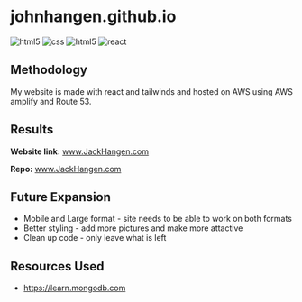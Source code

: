 # johnhangen.github.io
<p>
<img alt="html5" src="https://img.shields.io/badge/-HTML5-764ABC?style=flat-square&logo=HTML5&logoColor=white" />
  <img alt="css" src="https://img.shields.io/badge/-CSS-2088FF?style=flat-square&logo=CSS3&logoColor=white" />
  <img alt="html5" src="https://img.shields.io/badge/-Javascript-yellow?style=flat-square&logo=javascript&logoColor=white" />
  <img alt="react" src="https://img.shields.io/badge/-React-blue?style=flat-square&logo=react&logoColor=white" />
</p>

## Methodology ##

My website is made with react and tailwinds and hosted on AWS using AWS amplify and Route 53.

## Results ##

<b>Website link:</b> <a href="www.jackhangen.com">www.JackHangen.com</a>

<b> Repo:</b> <a href="ww.jackhangen.com">www.JackHangen.com</a>


## Future Expansion ##

* Mobile and Large format - site needs to be able to work on both formats
* Better styling - add more pictures and make more attactive
* Clean up code - only leave what is left 

## Resources Used ##

* <a herf="https://learn.mongodb.com/">https://learn.mongodb.com</a>
